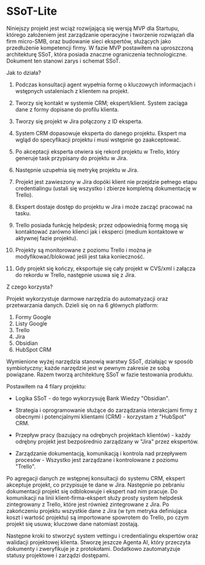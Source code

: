 # SSoT-Lite

Niniejszy projekt jest wciąż rozwijającą się wersją MVP dla Startupu, którego założeniem jest zarządzanie operacyjne i tworzenie rozwiązań dla firm micro-SMB, oraz budowanie sieci ekspertów, służących jako przedłużenie kompetencji firmy. W fazie MVP postawiłem na uproszczoną architekturę SSoT, która posiada znaczne ograniczenia technologiczne. Dokument ten stanowi zarys i schemat SSoT.

Jak to działa?

1. Podczas konsultacji agent wypełnia formę o kluczowych informacjach i wstępnych ustaleniach z klientem na projekt.


2. Tworzy się kontakt w systemie CRM; ekspert/klient. System zaciąga dane z formy dopisane do profilu klienta.


3. Tworzy się projekt w Jira połączony z ID eksperta.


4. System CRM dopasowuje eksperta do danego projektu. Ekspert ma wgląd do specyfikacji projektu i musi wstępnie go zaakceptować.


5. Po akceptacji eksperta otwiera się rekord projektu w Trello, który generuje task przypisany do projektu w Jira.


6. Następnie uzupełnia się metrykę projektu w Jira.


7. Projekt jest zawieszony w Jira dopóki klient nie przejdzie pełnego etapu credentialingu (ustali się wszystko i zbierze kompletną dokumentację w Trello).


8. Ekspert dostaje dostęp do projektu w Jira i może zacząć pracować na tasku.


9. Trello posiada funkcję helpdesk; przez odpowiednią formę mogą się kontaktować zarówno klienci jak i eksperci (medium kontaktowe w aktywnej fazie projektu).


10. Projekty są monitorowane z poziomu Trello i można je modyfikować/blokować jeśli jest taka konieczność.


11. Gdy projekt się kończy, eksportuje się cały projekt w CVS/xml i załącza do rekordu w Trello, następnie usuwa się z Jira.


Z czego korzysta?

Projekt wykorzystuje darmowe narzędzia do automatyzacji oraz przetwarzania danych. Dzieli się on na 6 głównych platform:

1. Formy Google
2. Listy Google
3. Trello
4. Jira
5. Obsidian
6. HubSpot CRM

Wymienione wyżej narzędzia stanowią warstwy SSoT, działając w sposób symbiotyczny; każde narzędzie jest w pewnym zakresie ze sobą powiązane. Razem tworzą architekturę SSoT w fazie testowania produktu.

Postawiłem na 4 filary projektu:

- Logika SSoT - do tego wykorzysuję Bank Wiedzy "Obsidian".

- Strategia i oprogramowanie służące do zarządzania interakcjami firmy z obecnymi i potencjalnymi klientami (CRM) - korzystam z "HubSpot" CRM.

- Przepływ pracy (bazujący na odrębnych projektach klientów) - każdy odrębny projekt jest bezpośrednio zarządzany w "Jira" przez ekspertów.

- Zarządzanie dokumentacją, komunikacją i kontrola nad przepływem procesów - Wszystko jest zarządzane i kontrolowane z poziomu "Trello".

Po agregacji danych ze wstępnej konsultacji do systemu CRM, ekspert akceptuje projekt, co przypisuje te dane w Jira. Następnie po zebraniu dokumentacji projekt się odblokowuje i ekspert nad nim pracuje. Do komunikacji na linii klient-firma-ekspert służy prosty system helpdesk zintegrowany z Trello, które jest również zintegrowane z Jira. Po zakończeniu projektu wszystkie dane z Jira (w tym metryka definiująca koszt i wartość projektu) są importowane spowrotem do Trello, po czym projekt się usuwa; kluczowe dane natomiast zostają.

Następne kroki to stworzyć system vettingu i credentialingu ekspertów oraz walidacji projektowej klienta. Stworzę jeszcze Agenta AI, który przeczyta dokumenty i zweryfikuje je z protokołami. Dodatkowo zautomatyzuje statusy projektowe i zarządzi dostępami.
